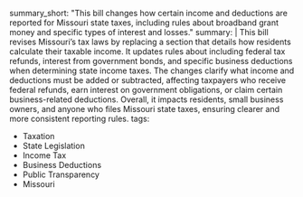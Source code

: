 summary_short: "This bill changes how certain income and deductions are reported for Missouri state taxes, including rules about broadband grant money and specific types of interest and losses."
summary: |
  This bill revises Missouri’s tax laws by replacing a section that details how residents calculate their taxable income. It updates rules about including federal tax refunds, interest from government bonds, and specific business deductions when determining state income taxes. The changes clarify what income and deductions must be added or subtracted, affecting taxpayers who receive federal refunds, earn interest on government obligations, or claim certain business-related deductions. Overall, it impacts residents, small business owners, and anyone who files Missouri state taxes, ensuring clearer and more consistent reporting rules.
tags:
  - Taxation
  - State Legislation
  - Income Tax
  - Business Deductions
  - Public Transparency
  - Missouri
